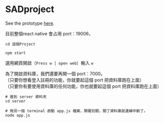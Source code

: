 # SADproject

See the prototype [here](https://www.figma.com/file/iK8R0LcVT7Mw7beRKZHCDj/SAD-basketball-dataCollection?node-id=35%3A0).


目前整個react native 會占用 port：19006， 
```
cd 這個Project

npm start
```
選用網頁開啟（`Press w │ open web`）輸入 `w`


為了開啟資料庫，我們還要再開一個 port：7000。  
（只要你想看登入註冊的功能，你就要起這個 port 把資料庫跑在上面）  
（只要你有要使用資料庫的任何功能，你也就要起這個 port 把資料庫跑在上面）  
```
# 進到 server 資料夾
cd server

# 用另一個 terminal 啟動 app.js 檔案，開著別關，關了資料庫就連線中斷了。
node app.js 
```

